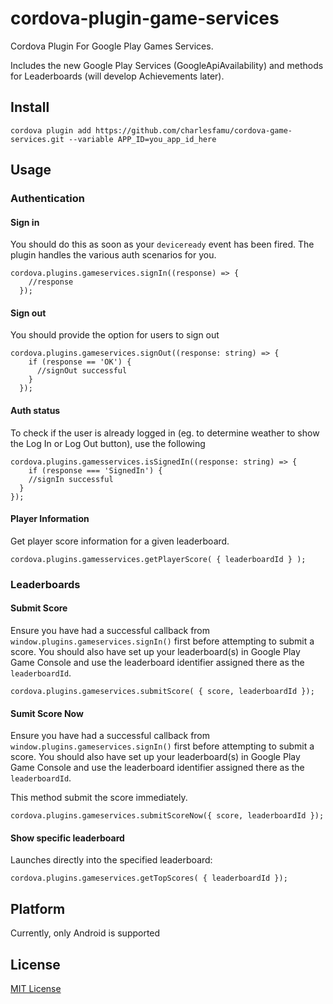 cordova-plugin-game-services
==================================

Cordova Plugin For Google Play Games Services.

Includes the new Google Play Services (GoogleApiAvailability) and methods for Leaderboards (will develop Achievements later).

## Install

```
cordova plugin add https://github.com/charlesfamu/cordova-game-services.git --variable APP_ID=you_app_id_here
```

## Usage

### Authentication

#### Sign in
You should do this as soon as your `deviceready` event has been fired. The plugin handles the various auth scenarios for you.

```
cordova.plugins.gameservices.signIn((response) => {
    //response
  });
```

#### Sign out
You should provide the option for users to sign out

```
cordova.plugins.gameservices.signOut((response: string) => {
    if (response == 'OK') {
      //signOut successful
    }
  });
```

#### Auth status
To check if the user is already logged in (eg. to determine weather to show the Log In or Log Out button), use the following

```
cordova.plugins.gamesservices.isSignedIn((response: string) => {
	if (response === 'SignedIn') {
    //signIn successful
  }
});
```

#### Player Information
Get player score information for a given leaderboard.

```
cordova.plugins.gamesservices.getPlayerScore( { leaderboardId } );
```


### Leaderboards

#### Submit Score

Ensure you have had a successful callback from `window.plugins.gameservices.signIn()` first before attempting to submit a score. You should also have set up your leaderboard(s) in Google Play Game Console and use the leaderboard identifier assigned there as the `leaderboardId`.

```
cordova.plugins.gameservices.submitScore( { score, leaderboardId });
```

#### Sumit Score Now

Ensure you have had a successful callback from `window.plugins.gameservices.signIn()` first before attempting to submit a score. You should also have set up your leaderboard(s) in Google Play Game Console and use the leaderboard identifier assigned there as the `leaderboardId`.

This method submit the score immediately.

```
cordova.plugins.gameservices.submitScoreNow({ score, leaderboardId });
```

#### Show specific leaderboard

Launches directly into the specified leaderboard:

```
cordova.plugins.gameservices.getTopScores( { leaderboardId });
```

## Platform

Currently, only Android is supported


## License

[MIT License](License)
